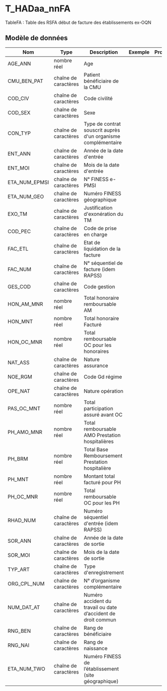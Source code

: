 # T_HADaa_nnFA

TableFA : Table des RSFA début de facture des établissements ex-OQN


## Modèle de données

|Nom|Type|Description|Exemple|Propriétés|
|-|-|-|-|-|
|AGE_ANN|nombre réel|Age|||
|CMU_BEN_PAT|chaîne de caractères|Patient bénéficiaire de la CMU|||
|COD_CIV|chaîne de caractères|Code civilité|||
|COD_SEX|chaîne de caractères|Sexe|||
|CON_TYP|chaîne de caractères|Type de contrat souscrit auprès d'un organisme complémentaire|||
|ENT_ANN|chaîne de caractères|Année de la date d'entrée|||
|ENT_MOI|chaîne de caractères|Mois de la date d'entrée|||
|ETA_NUM_EPMSI|chaîne de caractères|N° FINESS e-PMSI|||
|ETA_NUM_GEO|chaîne de caractères|Numéro FINESS  géographique|||
|EXO_TM|chaîne de caractères|Justification d'exonération du TM|||
|COD_PEC|chaîne de caractères|Code de prise en charge|||
|FAC_ETL|chaîne de caractères|Etat de liquidation de la facture|||
|FAC_NUM|chaîne de caractères|N° séquentiel de facture (idem RAPSS)|||
|GES_COD|chaîne de caractères|Code gestion|||
|HON_AM_MNR|nombre réel|Total honoraire remboursable AM|||
|HON_MNT|nombre réel|Total honoraire Facturé|||
|HON_OC_MNR|nombre réel|Total remboursable OC pour les honoraires|||
|NAT_ASS|chaîne de caractères|Nature assurance|||
|NOE_RGM|chaîne de caractères|Code Gd régime|||
|OPE_NAT|chaîne de caractères|Nature opération|||
|PAS_OC_MNT|nombre réel|Total participation assuré avant OC|||
|PH_AMO_MNR|nombre réel|Total remboursable AMO Prestation hospitalières|||
|PH_BRM|nombre réel|Total Base Remboursement Prestation hospitalière|||
|PH_MNT|nombre réel|Montant total facturé pour  PH|||
|PH_OC_MNR|nombre réel|Total remboursable OC pour les PH|||
|RHAD_NUM|chaîne de caractères|Numéro séquentiel d'entrée (idem RAPSS)|||
|SOR_ANN|chaîne de caractères|Année de la date de sortie|||
|SOR_MOI|chaîne de caractères|Mois de la date de sortie|||
|TYP_ART|chaîne de caractères|Type d'enregistrement|||
|ORG_CPL_NUM|chaîne de caractères|N° d’organisme complémentaire|||
|NUM_DAT_AT|chaîne de caractères|Numéro accident du travail ou date d’accident de droit commun|||
|RNG_BEN|chaîne de caractères|Rang de bénéficiaire|||
|RNG_NAI|chaîne de caractères|Rang de naissance|||
|ETA_NUM_TWO|chaîne de caractères|Numéro FINESS de l’établissement (site géographique)|||

